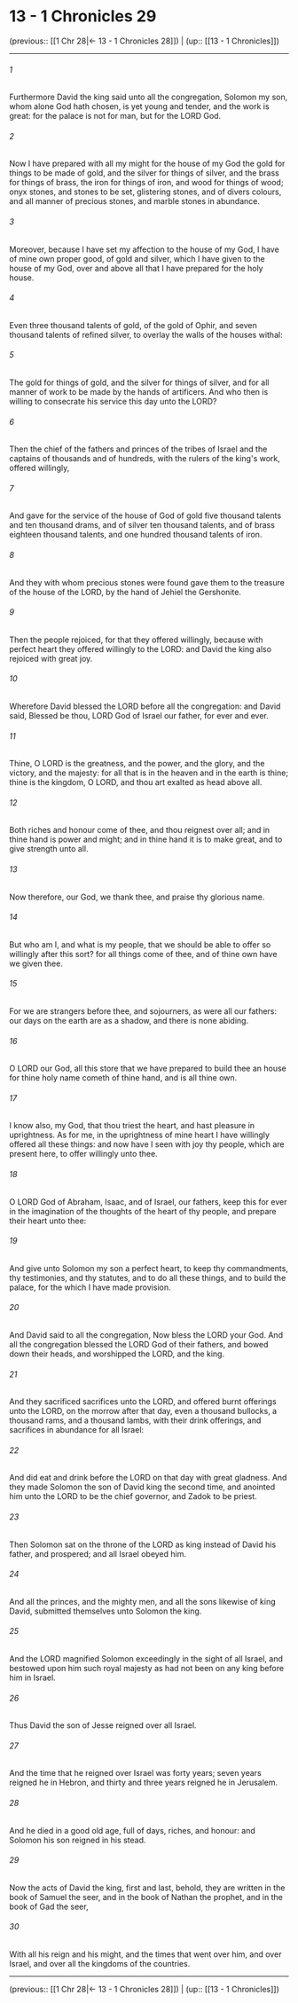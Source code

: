 # 13 - 1 Chronicles 29

(previous:: [[1 Chr 28|← 13 - 1 Chronicles 28]]) | (up:: [[13 - 1 Chronicles]])

***


###### 1 
Furthermore David the king said unto all the congregation, Solomon my son, whom alone God hath chosen, is yet young and tender, and the work is great: for the palace is not for man, but for the LORD God. 

###### 2 
Now I have prepared with all my might for the house of my God the gold for things to be made of gold, and the silver for things of silver, and the brass for things of brass, the iron for things of iron, and wood for things of wood; onyx stones, and stones to be set, glistering stones, and of divers colours, and all manner of precious stones, and marble stones in abundance. 

###### 3 
Moreover, because I have set my affection to the house of my God, I have of mine own proper good, of gold and silver, which I have given to the house of my God, over and above all that I have prepared for the holy house. 

###### 4 
Even three thousand talents of gold, of the gold of Ophir, and seven thousand talents of refined silver, to overlay the walls of the houses withal: 

###### 5 
The gold for things of gold, and the silver for things of silver, and for all manner of work to be made by the hands of artificers. And who then is willing to consecrate his service this day unto the LORD? 

###### 6 
Then the chief of the fathers and princes of the tribes of Israel and the captains of thousands and of hundreds, with the rulers of the king's work, offered willingly, 

###### 7 
And gave for the service of the house of God of gold five thousand talents and ten thousand drams, and of silver ten thousand talents, and of brass eighteen thousand talents, and one hundred thousand talents of iron. 

###### 8 
And they with whom precious stones were found gave them to the treasure of the house of the LORD, by the hand of Jehiel the Gershonite. 

###### 9 
Then the people rejoiced, for that they offered willingly, because with perfect heart they offered willingly to the LORD: and David the king also rejoiced with great joy. 

###### 10 
Wherefore David blessed the LORD before all the congregation: and David said, Blessed be thou, LORD God of Israel our father, for ever and ever. 

###### 11 
Thine, O LORD is the greatness, and the power, and the glory, and the victory, and the majesty: for all that is in the heaven and in the earth is thine; thine is the kingdom, O LORD, and thou art exalted as head above all. 

###### 12 
Both riches and honour come of thee, and thou reignest over all; and in thine hand is power and might; and in thine hand it is to make great, and to give strength unto all. 

###### 13 
Now therefore, our God, we thank thee, and praise thy glorious name. 

###### 14 
But who am I, and what is my people, that we should be able to offer so willingly after this sort? for all things come of thee, and of thine own have we given thee. 

###### 15 
For we are strangers before thee, and sojourners, as were all our fathers: our days on the earth are as a shadow, and there is none abiding. 

###### 16 
O LORD our God, all this store that we have prepared to build thee an house for thine holy name cometh of thine hand, and is all thine own. 

###### 17 
I know also, my God, that thou triest the heart, and hast pleasure in uprightness. As for me, in the uprightness of mine heart I have willingly offered all these things: and now have I seen with joy thy people, which are present here, to offer willingly unto thee. 

###### 18 
O LORD God of Abraham, Isaac, and of Israel, our fathers, keep this for ever in the imagination of the thoughts of the heart of thy people, and prepare their heart unto thee: 

###### 19 
And give unto Solomon my son a perfect heart, to keep thy commandments, thy testimonies, and thy statutes, and to do all these things, and to build the palace, for the which I have made provision. 

###### 20 
And David said to all the congregation, Now bless the LORD your God. And all the congregation blessed the LORD God of their fathers, and bowed down their heads, and worshipped the LORD, and the king. 

###### 21 
And they sacrificed sacrifices unto the LORD, and offered burnt offerings unto the LORD, on the morrow after that day, even a thousand bullocks, a thousand rams, and a thousand lambs, with their drink offerings, and sacrifices in abundance for all Israel: 

###### 22 
And did eat and drink before the LORD on that day with great gladness. And they made Solomon the son of David king the second time, and anointed him unto the LORD to be the chief governor, and Zadok to be priest. 

###### 23 
Then Solomon sat on the throne of the LORD as king instead of David his father, and prospered; and all Israel obeyed him. 

###### 24 
And all the princes, and the mighty men, and all the sons likewise of king David, submitted themselves unto Solomon the king. 

###### 25 
And the LORD magnified Solomon exceedingly in the sight of all Israel, and bestowed upon him such royal majesty as had not been on any king before him in Israel. 

###### 26 
Thus David the son of Jesse reigned over all Israel. 

###### 27 
And the time that he reigned over Israel was forty years; seven years reigned he in Hebron, and thirty and three years reigned he in Jerusalem. 

###### 28 
And he died in a good old age, full of days, riches, and honour: and Solomon his son reigned in his stead. 

###### 29 
Now the acts of David the king, first and last, behold, they are written in the book of Samuel the seer, and in the book of Nathan the prophet, and in the book of Gad the seer, 

###### 30 
With all his reign and his might, and the times that went over him, and over Israel, and over all the kingdoms of the countries.

***

(previous:: [[1 Chr 28|← 13 - 1 Chronicles 28]]) | (up:: [[13 - 1 Chronicles]])
